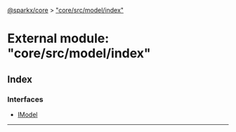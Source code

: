 [@sparkx/core](../README.md) > ["core/src/model/index"](../modules/_core_src_model_index_.md)

# External module: "core/src/model/index"

## Index

### Interfaces

* [IModel](../interfaces/_core_src_model_index_.imodel.md)

---

